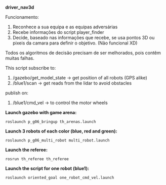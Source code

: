 **driver_nav3d**

Funcionamento:
1. Reconhece a sua equipa e as equipas adversárias
2. Recebe informações do script player_finder
3. Decide, baseado nas informações que recebe, se usa pontos 3D ou pixeis da camara para definir o objetivo. (Não funcional XD)


Todos os algoritmos de decisão precisam de ser melhorados, pois contêm muitas falhas.


This script subscribe to:
1. /gazebo/get_model_state -> get position of all robots (GPS alike)
2. /blue1/scan -> get reads from the lidar to avoid obstacles

publish on:
1. /blue1/cmd_vel -> to control the motor wheels

**Launch gazebo with game arena:**

    roslaunch p_g06_bringup th_arenas.launch

**Launch 3 robots of each color (blue, red and green):**
    
    roslaunch p_g06_multi_robot multi_robot.launch

**Launch the referee:**

    rosrun th_referee th_referee

**Launch the script for one robot (blue1):**

    roslaunch oriented_goal one_robot_cmd_vel.launch 
